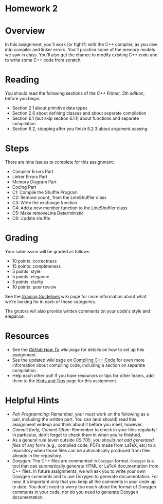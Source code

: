 # Homework 2

# Overview
In this assignment, you'll work (or fight?) with the C++ compiler, as you dive into compiler and linker errors. You'll practice some of the memory models we saw in class. You'll also get the chance to modify existing C++ code and to write some C++ code from scratch.


# Reading
You should read the following sections of the *C++ Primer, 5th edition*, before you begin. 
* Section 2.1 about primitive data types
* Section 2.6 about defining classes and about separate compilation
* Section 6.1 (but skip section 6.1.1) about functions and separate compilation
* Section 6.2, stopping after you finish 6.2.3 about argument passing

# Steps
There are nine Issues to complete for this assignment:

* Compiler Errors Part
* Linker Errors Part
* Memory Diagram Part
* Coding Part
 * C1: Compile the Shuffle Program
 * C2: Remove count_ from the LineShuffler class
 * C3: Write the exchange function
 * C4: Add a new member function to the LineShuffler class
 * C5: Make removeLine Deterministic
 * C6: Update shuffle

# Grading
Your submission will be graded as follows: 
* 10 points: correctness
* 15 points: completeness
* 5 points: style 
* 5 points: elegance
* 5 points: clarity 
* 10 points: peer review

See the [Grading Guidelines](https://github.com/hmc-cs70-fall2015/Admin/wiki/Grading-Guidelines) wiki page for more information about what we're looking for in each of those categories. 

The grutors will also provide written comments on your code's style and elegance.

# Resources 
* See the *[GitHub How To](https://github.com/hmc-cs70-fall2015/Admin/wiki/Setting-Up-Your-Repository) wiki page* for details on how to set up this assignment. 
* See the updated wiki page on [Compiling C++ Code](https://github.com/hmc-cs70-fall2015/Admin/wiki/CompilingHowTo) for even more information about compiling code, including a section on separate compilation. 
* Help each other out! If you have resources or tips for other teams, add them to the [Hints and Tips](https://github.com/hmc-cs70-fall2015/Admin/wiki/Homework-2-Hints-and-Tips) page for this assignment. 

# Helpful Hints
* *Pair Programming:* Remember, your must work on the following as a pair, including the written part.  You can (and should) read this assignment writeup and think about it before you meet, however.
* *Commit Early, Commit Often:* Remember to check in your files regularly!  In particular, don't forget to check them in when you're finished.
* As a general rule (even outside CS 70!), *you should not add generated files* of any form (e.g., compiled code, PDFs made from LaTeX, etc) to a repository when those files can be automatically produced from files already in the repository. 
* *Doxygen:* The C++ files are commented in `Doxygen` format. `Doxygen` is a tool that can automatically generate HTML or LaTeX documentation from C++ files. In future assignments, we will ask you to write your own Doxygen comments and to use Doxygen to generate documentation. For now, it's important only that you keep all the comments in your code up to date. You don't need to worry too much about the format of Doxygen comments in your code, nor do you need to generate Doxygen documentation.

